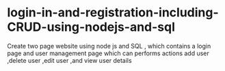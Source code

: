 # login-in-and-registration-including-CRUD-using-nodejs-and-sql
Create two page website using node js and SQL , which contains a login page and user management page which can performs actions add user ,delete user ,edit user ,and view user details
